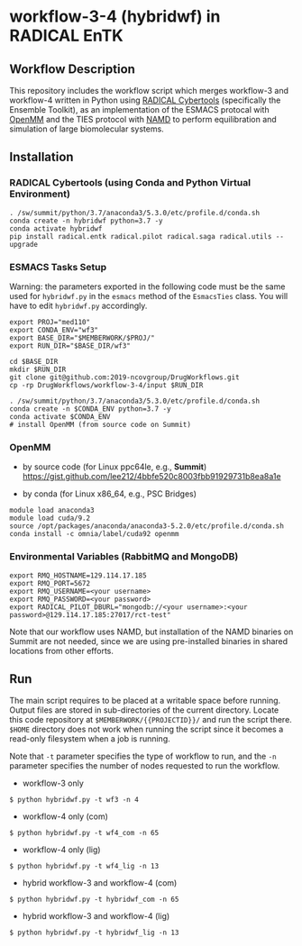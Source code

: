 # workflow-3-4 (hybridwf) in RADICAL EnTK

## Workflow Description

This repository includes the workflow script which merges workflow-3 and workflow-4 written in Python using [RADICAL Cybertools](https://radical-cybertools.github.io/) (specifically the Ensemble Toolkit), as an implementation of the ESMACS protocal with [OpenMM](http://openmm.org/) and the TIES protocol with [NAMD](https://www.ks.uiuc.edu/Research/namd/) to perform equilibration and simulation of large biomolecular systems.

## Installation

### RADICAL Cybertools (using Conda and Python Virtual Environment)

```
. /sw/summit/python/3.7/anaconda3/5.3.0/etc/profile.d/conda.sh
conda create -n hybridwf python=3.7 -y
conda activate hybridwf
pip install radical.entk radical.pilot radical.saga radical.utils --upgrade
```

### ESMACS Tasks Setup

Warning: the parameters exported in the following code must be the same used 
for `hybridwf.py` in the `esmacs` method of the `EsmacsTies` class. You will 
have to edit `hybridwf.py` accordingly.

```
export PROJ="med110"
export CONDA_ENV="wf3"
export BASE_DIR="$MEMBERWORK/$PROJ/"
export RUN_DIR="$BASE_DIR/wf3"

cd $BASE_DIR
mkdir $RUN_DIR
git clone git@github.com:2019-ncovgroup/DrugWorkflows.git
cp -rp DrugWorkflows/workflow-3-4/input $RUN_DIR

. /sw/summit/python/3.7/anaconda3/5.3.0/etc/profile.d/conda.sh
conda create -n $CONDA_ENV python=3.7 -y
conda activate $CONDA_ENV
# install OpenMM (from source code on Summit)
```

### OpenMM

- by source code (for Linux ppc64le, e.g., **Summit**)
https://gist.github.com/lee212/4bbfe520c8003fbb91929731b8ea8a1e

- by conda (for Linux x86\_64, e.g., PSC Bridges)
```
module load anaconda3
module load cuda/9.2
source /opt/packages/anaconda/anaconda3-5.2.0/etc/profile.d/conda.sh
conda install -c omnia/label/cuda92 openmm
```

### Environmental Variables (RabbitMQ and MongoDB)

```
export RMQ_HOSTNAME=129.114.17.185
export RMQ_PORT=5672
export RMQ_USERNAME=<your username>
export RMQ_PASSWORD=<your password>
export RADICAL_PILOT_DBURL="mongodb://<your username>:<your password>@129.114.17.185:27017/rct-test"
```

Note that our workflow uses NAMD, but installation of the NAMD binaries on Summit are not needed, since we are using pre-installed binaries in shared locations from other efforts.

## Run

The main script requires to be placed at a writable space before running. Output files are stored in sub-directories of the current directory. Locate this code repository at `$MEMBERWORK/{{PROJECTID}}/` and run the script there. `$HOME` directory does not work when running the script since it becomes a read-only filesystem when a job is running.

Note that `-t` parameter specifies the type of workflow to run, and the `-n` parameter specifies the number of nodes requested to run the workflow.

- workflow-3 only
```
$ python hybridwf.py -t wf3 -n 4
```
- workflow-4 only (com)
```
$ python hybridwf.py -t wf4_com -n 65
```
- workflow-4 only (lig)
```
$ python hybridwf.py -t wf4_lig -n 13
```
- hybrid workflow-3 and workflow-4 (com)
```
$ python hybridwf.py -t hybridwf_com -n 65
```
- hybrid workflow-3 and workflow-4 (lig)
```
$ python hybridwf.py -t hybridwf_lig -n 13
```
